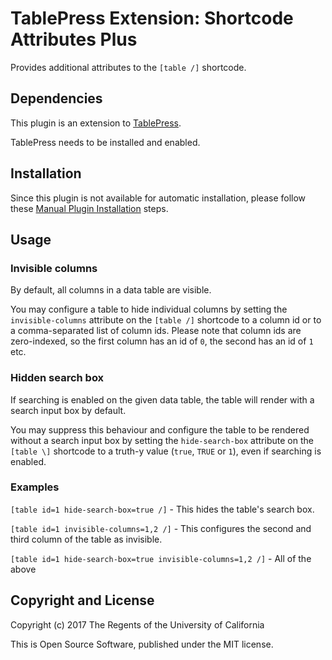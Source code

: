 # TablePress Extension: Shortcode Attributes Plus

Provides additional attributes to the `[table /]` shortcode.

## Dependencies

This plugin is an extension to [TablePress](https://wordpress.org/plugins/tablepress/).

TablePress needs to be installed and enabled. 

## Installation

Since this plugin is not available for automatic installation, please follow these [Manual Plugin Installation](https://codex.wordpress.org/Managing_Plugins#Manual_Plugin_Installation) steps.

## Usage

### Invisible columns

By default, all columns in a data table are visible.

You may configure a table to hide individual columns by setting the `invisible-columns` attribute on the `[table /]` shortcode to a column id or to a comma-separated list of column ids.
Please note that column ids are zero-indexed, so the first column has an id of `0`, the second has an id of `1` etc.

### Hidden search box

If searching is enabled on the given data table, the table will render with a search input box by default.

You may suppress this behaviour and configure the table to be rendered without a search input box by setting the `hide-search-box` attribute on the `[table \]` 
shortcode to a truth-y value (`true`, `TRUE` or `1`), even if searching is enabled.
 
### Examples

`[table id=1 hide-search-box=true /]` - This hides the table's search box.

`[table id=1 invisible-columns=1,2 /]` - This configures the second and third column of the table as invisible.

`[table id=1 hide-search-box=true invisible-columns=1,2 /]` - All of the above

## Copyright and License

Copyright (c) 2017 The Regents of the University of California

This is Open Source Software, published under the MIT license.
